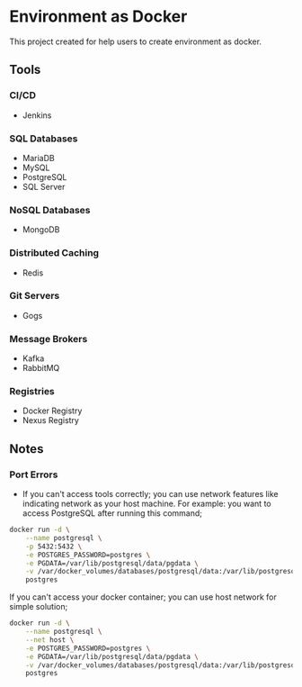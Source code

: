 # Environment as Docker

This project created for help users to create environment as docker.

## Tools

### CI/CD

- Jenkins

### SQL Databases

- MariaDB
- MySQL
- PostgreSQL
- SQL Server

### NoSQL Databases

- MongoDB

### Distributed Caching

- Redis

### Git Servers

- Gogs

### Message Brokers

- Kafka
- RabbitMQ

### Registries

- Docker Registry
- Nexus Registry

## Notes

### Port Errors

- If you can't access tools correctly; you can use  network features like indicating network as your host machine. 
For example: you want to access PostgreSQL after running this command;

```sh
docker run -d \
    --name postgresql \
    -p 5432:5432 \
    -e POSTGRES_PASSWORD=postgres \
    -e PGDATA=/var/lib/postgresql/data/pgdata \
    -v /var/docker_volumes/databases/postgresql/data:/var/lib/postgresql/data \
    postgres
```

If you can't access your docker container; you can use host network for simple solution;

```sh
docker run -d \
    --name postgresql \
    --net host \
    -e POSTGRES_PASSWORD=postgres \
    -e PGDATA=/var/lib/postgresql/data/pgdata \
    -v /var/docker_volumes/databases/postgresql/data:/var/lib/postgresql/data \
    postgres
```

